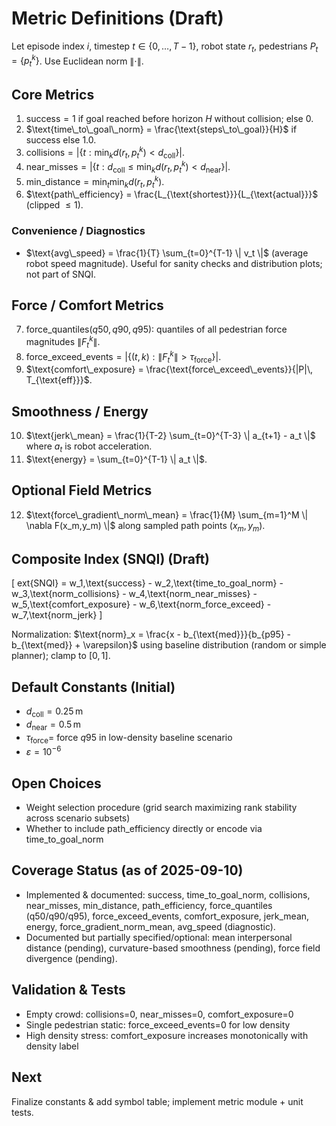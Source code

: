 # Metric Definitions (Draft)

Let episode index $i$, timestep $t \in \{0,\dots,T-1\}$, robot state $r_t$, pedestrians $P_t = \{ p_t^k \}$.
Use Euclidean norm $\|\cdot\|$.

## Core Metrics
1. $\text{success} = 1$ if goal reached before horizon $H$ without collision; else $0$.
2. $\text{time\_to\_goal\_norm} = \frac{\text{steps\_to\_goal}}{H}$ if success else $1.0$.
3. $\text{collisions} = \left| \{ t : \min_k d(r_t, p_t^k) < d_{\text{coll}} \} \right|$.
4. $\text{near\_misses} = \left| \{ t : d_{\text{coll}} \le \min_k d(r_t, p_t^k) < d_{\text{near}} \} \right|$.
5. $\text{min\_distance} = \min_t \min_k d(r_t, p_t^k)$.
6. $\text{path\_efficiency} = \frac{L_{\text{shortest}}}{L_{\text{actual}}}$ (clipped $\le 1$).

### Convenience / Diagnostics
- $\text{avg\_speed} = \frac{1}{T} \sum_{t=0}^{T-1} \| v_t \|$ (average robot speed magnitude).
	Useful for sanity checks and distribution plots; not part of SNQI.

## Force / Comfort Metrics
7. $\text{force\_quantiles}(q50,q90,q95)$: quantiles of all pedestrian force magnitudes $\|F_t^k\|$.
8. $\text{force\_exceed\_events} = \left| \{ (t,k): \|F_t^k\| > \tau_{\text{force}} \} \right|$.
9. $\text{comfort\_exposure} = \frac{\text{force\_exceed\_events}}{|P|\, T_{\text{eff}}}$.

## Smoothness / Energy
10. $\text{jerk\_mean} = \frac{1}{T-2} \sum_{t=0}^{T-3} \| a_{t+1} - a_t \|$ where $a_t$ is robot acceleration.
11. $\text{energy} = \sum_{t=0}^{T-1} \| a_t \|$.

## Optional Field Metrics
12. $\text{force\_gradient\_norm\_mean} = \frac{1}{M} \sum_{m=1}^M \| \nabla F(x_m,y_m) \|$ along sampled path points $(x_m,y_m)$.

## Composite Index (SNQI) (Draft)
\[
	ext{SNQI} = w_1\,\text{success} - w_2\,\text{time\_to\_goal\_norm} - w_3\,\text{norm\_collisions} - w_4\,\text{norm\_near\_misses} - w_5\,\text{comfort\_exposure} - w_6\,\text{norm\_force\_exceed} - w_7\,\text{norm\_jerk}
\]

Normalization: $\text{norm}_x = \frac{x - b_{\text{med}}}{b_{p95} - b_{\text{med}} + \varepsilon}$ using baseline distribution (random or simple planner); clamp to $[0,1]$.

## Default Constants (Initial)
- $d_{\text{coll}} = 0.25\,\text{m}$
- $d_{\text{near}} = 0.5\,\text{m}$
- $\tau_{\text{force}} =$ force $q95$ in low-density baseline scenario
- $\varepsilon = 10^{-6}$

## Open Choices
- Weight selection procedure (grid search maximizing rank stability across scenario subsets)
- Whether to include path_efficiency directly or encode via time_to_goal_norm

## Coverage Status (as of 2025-09-10)
- Implemented & documented: success, time_to_goal_norm, collisions, near_misses, min_distance, path_efficiency, force_quantiles (q50/q90/q95), force_exceed_events, comfort_exposure, jerk_mean, energy, force_gradient_norm_mean, avg_speed (diagnostic).
- Documented but partially specified/optional: mean interpersonal distance (pending), curvature-based smoothness (pending), force field divergence (pending).

## Validation & Tests
- Empty crowd: collisions=0, near_misses=0, comfort_exposure=0
- Single pedestrian static: force_exceed_events=0 for low density
- High density stress: comfort_exposure increases monotonically with density label

## Next
Finalize constants & add symbol table; implement metric module + unit tests.
